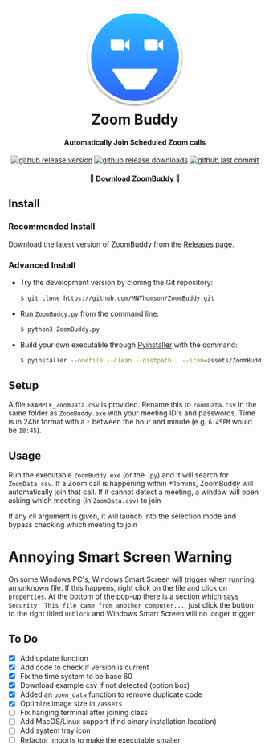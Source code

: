 <h1 align="center">
		<a href="https://github.com/MNThomson/ZoomBuddy">
			<img src=assets/ZoomBuddy.png alt="ZoomBuddy Logo" width="200">
		</a>
	<br>
		Zoom Buddy
	<br>
</h1>
<h4 align="center">
	Automatically Join Scheduled Zoom calls
</h4>
<p align="center">
  <a href="https://github.com/MNThomson/ZoomBuddy/releases/latest"><img src="https://img.shields.io/github/release/MNThomson/ZoomBuddy.svg?style=for-the-badge" alt="github release version"></a>
  <a href="https://github.com/MNThomson/ZoomBuddy/releases/latest"><img src="https://img.shields.io/github/downloads/MNThomson/ZoomBuddy/total?style=for-the-badge" alt="github release downloads"></a>
  <a href="https://github.com/MNThomson/ZoomBuddy/commits"><img src="https://img.shields.io/github/last-commit/MNThomson/ZoomBuddy?style=for-the-badge" alt="github last commit"></a>
</p>
<h4 align="center">
	<a href="https://github.com/MNThomson/ZoomBuddy/releases/latest">
		🔰 Download ZoomBuddy 🔰
	</a>
</h4>


## Install

### Recommended Install

Download the latest version of ZoomBuddy from the [Releases page](https://github.com/MNThomson/ZoomBuddy/releases/latest).

### Advanced Install

- Try the development version by cloning the Git repository:
	```sh
	$ git clone https://github.com/MNThomson/ZoomBuddy.git
	```

- Run `ZoomBuddy.py` from the command line:
	```sh
	$ python3 ZoomBuddy.py
	```

- Build your own executable through [Pyinstaller](https://pypi.org/project/pyinstaller) with the command:
	```sh
	$ pyinstaller --onefile --clean --distpath . --icon=assets/ZoomBuddy.ico ZoomBuddy.py
	```

## Setup

A file `EXAMPLE_ZoomData.csv` is provided. Rename this to `ZoomData.csv` in the same folder as `ZoomBuddy.exe` with your meeting ID's and passwords. Time is in 24hr format with a `:` between the hour and minute (e.g. `6:45PM` would be `18:45`).

## Usage

Run the executable `ZoomBuddy.exe` (or the `.py`) and it will search for `ZoomData.csv`. If a Zoom call is happening within ±15mins, ZoomBuddy will automatically join that call. If it cannot detect a meeting, a window will open asking which meeting (in `ZoomData.csv`) to join

If any cli argument is given, it will launch into the selection mode and bypass checking which meeting to join

# Annoying Smart Screen Warning

On some Windows PC's, Windows Smart Screen will trigger when running an unknown file. If this happens, right click on the file and click on `properties`. At the bottom of the pop-up there is a section which says `Security: This file came from another computer...`, just click the button to the right titled `Unblock` and Windows Smart Screen will no longer trigger

## To Do

- [x] Add update function
- [x] Add code to check if version is current
- [x] Fix the time system to be base 60
- [x] Download example csv if not detected (option box)
- [x] Added an `open_data` function to remove duplicate code
- [x] Optimize image size in `/assets`
- [ ] Fix hanging terminal after joining class
- [ ] Add MacOS/Linux support (find binary installation location)
- [ ] Add system tray icon
- [ ] Refactor imports to make the executable smaller